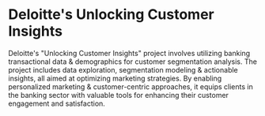 # Deloitte's Unlocking Customer Insights
 
Deloitte's "Unlocking Customer Insights" project involves utilizing banking transactional data & demographics for customer segmentation analysis. The project includes data exploration, segmentation modeling & actionable insights, all aimed at optimizing marketing strategies. By enabling personalized marketing & customer-centric approaches, it equips clients in the banking sector with valuable tools for enhancing their customer engagement and satisfaction.